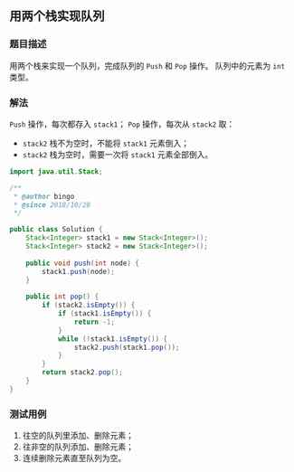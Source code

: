 ## 用两个栈实现队列

### 题目描述
用两个栈来实现一个队列，完成队列的 `Push` 和 `Pop` 操作。 队列中的元素为 `int` 类型。


### 解法
`Push` 操作，每次都存入 `stack1`；
`Pop` 操作，每次从 `stack2` 取：
- `stack2` 栈不为空时，不能将 `stack1` 元素倒入；
- `stack2` 栈为空时，需要一次将 `stack1` 元素全部倒入。

```java
import java.util.Stack;

/**
 * @author bingo
 * @since 2018/10/28
 */

public class Solution {
    Stack<Integer> stack1 = new Stack<Integer>();
    Stack<Integer> stack2 = new Stack<Integer>();
    
    public void push(int node) {
        stack1.push(node);
    }
    
    public int pop() {
        if (stack2.isEmpty()) {
            if (stack1.isEmpty()) {
                return -1;
            }
            while (!stack1.isEmpty()) {
                stack2.push(stack1.pop());
            }
        }
        return stack2.pop();
    }
}
```


### 测试用例
1. 往空的队列里添加、删除元素；
2. 往非空的队列添加、删除元素；
3. 连续删除元素直至队列为空。